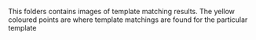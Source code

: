  This folders contains images of template matching results.
 The yellow coloured points are where template matchings are found for the particular template
